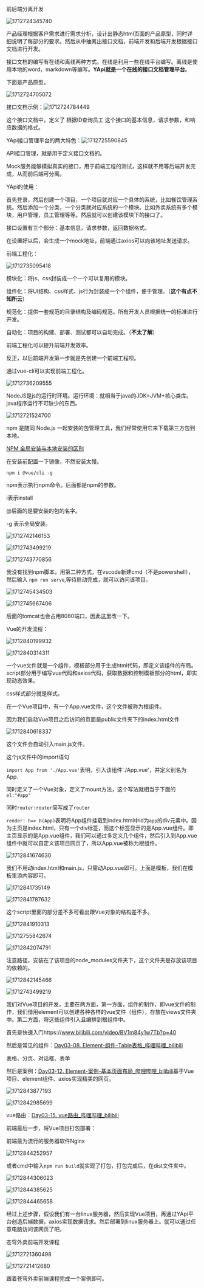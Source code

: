 前后端分离开发

![1712724345740](苍穹外卖前端开发课程.assets/1712724345740.png)

产品经理根据客户需求进行需求分析，设计出静态html页面的产品原型，同时详细说明了每部分的要求。然后从中抽离出接口文档，前端开发和后端开发根据接口文档进行开发。

接口文档的编写有在线和离线两种方式。在线是利用一些在线平台编写。离线是使用本地的word，markdown等编写。**YApi就是一个在线的接口文档管理平台**。

下面是产品原型。

![1712724705072](苍穹外卖前端开发课程.assets/1712724705072.png)

接口文档示例：![1712724784449](苍穹外卖前端开发课程.assets/1712724784449.png)

这个接口文档中，定义了 根据ID查询员工 这个接口的基本信息，请求参数，和响应数据的格式。



YApi接口管理平台的两大特色：![1712725590845](苍穹外卖前端开发课程.assets/1712725590845.png)

API接口管理，就是用于定义接口文档的。

Mock服务能够模拟真实的接口，用于前端工程的测试，这样就不用等后端开发完成，从而前后端可分离。

YApi的使用：

首先登录，然后创建一个项目，一个项目就对应一个具体的系统，比如餐饮管理系统。然后添加一个分类，一个分类就对应系统的一个模块。比如外卖系统有多个模块，用户管理，员工管理等等。然后就可以创建该模块下的接口了。

接口设置有三个部分：基本信息，请求参数，返回数据格式。

在设置好以后，会生成一个mock地址，前端通过axios可以向该地址发送请求。



前端工程化：

![1712735095418](苍穹外卖前端开发课程.assets/1712735095418.png)

模块化：将js、css封装成一个一个可以复用的模块。

组件化：将UI结构、css样式、js行为封装成一个个组件，便于管理。（**这个有点不知所云**）

规范化：提供一套规范的目录结构及编码规范。所有开发人员根据统一的标准进行开发。

自动化：项目的构建、部署、测试都可以自动完成。（**不太了解**）

前端工程化可以提升前端开发效率。



反正，以后前端开发第一步就是先创建一个前端工程呗。

通过vue-cli可以实现前端工程化。

![1712736209555](苍穹外卖前端开发课程.assets/1712736209555.png)

NodeJS是js的运行时环境。运行环境：就相当于java的JDK=JVM+核心类库。java程序运行不可缺少的东西。

![1712721524700](苍穹外卖前端开发课程.assets/1712721524700.png)

npm 是随同 Node.js 一起安装的包管理工具，我们经常使用它来下载第三方包到本地。

[NPM 全局安装与本地安装的区别 ](https://www.cnblogs.com/apollo1616/articles/10055602.html)

在安装前配置一下镜像，不然安装太慢。



`npm i @vue/cli -g`

npm表示执行npm命令。后面都是npm的参数。

i表示install  

@后面的是要安装的包的名字。

-g 表示全局安装。



![1712742146153](苍穹外卖前端开发课程.assets/1712742146153.png)



![1712743499219](苍穹外卖前端开发课程.assets/1712743499219.png)





![1712743770856](苍穹外卖前端开发课程.assets/1712743770856.png)

我没有找到npm脚本，用第二种方式，在vscode新建cmd（不是powershell），然后输入 `npm run serve`,等待启动完成，就可以访问该项目。

![1712745434503](苍穹外卖前端开发课程.assets/1712745434503.png)



![1712745667406](苍穹外卖前端开发课程.assets/1712745667406.png)

后面的tomcat也会占用8080端口，因此这里改一下。

Vue的开发流程：

![1712840199932](苍穹外卖前端开发课程.assets/1712840199932.png)



![1712840314311](苍穹外卖前端开发课程.assets/1712840314311.png)

一个vue文件就是一个组件，模板部分用于生成html代码，即定义该组件的布局。script部分用于编写vue代码和axios代码，获取数据和控制模板部分的html，即实现动态效果。

css样式部分就是样式。

在一个Vue项目中，有一个App.vue文件，这个文件被称为根组件。

因为我们启动Vue项目之后访问的页面是public文件夹下的index.html文件

![1712840618337](苍穹外卖前端开发课程.assets/1712840618337.png)

这个文件会自动引入main.js文件。

这个js文件中的import语句

`import App from './App.vue'`表明，引入该组件'./App.vue'，并定义别名为App.

同时定义了一个Vue对象，定义了mount方法，这个写法就相当于下面的`el:"#app"`

同时`router:router`简写成了`router`

`render: h=> h(App)`表明将App组件挂载到index.html中id为`app`的div元素中。因为主页是index.html，只有一个div标签，而这个标签显示的是App.vue组件。即主页显示的是App.vue组件，我们可以通过多定义几个组件，然后引入到App.vue组件中就可以自定义该项目网页了，所以App.vue被称为根组件。

![1712841674630](苍穹外卖前端开发课程.assets/1712841674630.png)

我们不用动index.html和main.js，只需动App.vue即可。上面是模板，我们在模板里添内容即可。

![1712841735149](苍穹外卖前端开发课程.assets/1712841735149.png)

![1712841787632](苍穹外卖前端开发课程.assets/1712841787632.png)

这个script里面的部分差不多可看出跟Vue对象的结构差不多。

![1712841910313](苍穹外卖前端开发课程.assets/1712841910313.png)



![1712755842674](苍穹外卖前端开发课程.assets/1712755842674.png)

![1712842074791](苍穹外卖前端开发课程.assets/1712842074791.png)

注意路径，安装在了该项目的node_modules文件夹下，这个文件夹是存放该项目的依赖的。

![1712842145466](苍穹外卖前端开发课程.assets/1712842145466.png)



![1712743499219](苍穹外卖前端开发课程.assets/1712743499219.png)



我们对Vue项目的开发，主要在两方面，第一方面，组件的制作，即vue文件的制作，我们借用element可以创建各种各样的vue文件（组件），存放在views文件夹中。第二方面，将这些组件引入且编排到根组件中。

首先是快速入门https://www.bilibili.com/video/BV1m84y1w7Tb?p=40

然后是常见的组件：[Day03-08. Element-组件-Table表格_哔哩哔哩_bilibili](https://www.bilibili.com/video/BV1m84y1w7Tb?p=41&vd_source=5a374f315281b0338a0b7fd69b8b8e98)

表格、分页、对话框、表单

然后是案例：[Day03-12. Element-案例-基本页面布局_哔哩哔哩_bilibili](https://www.bilibili.com/video/BV1m84y1w7Tb?p=45&vd_source=5a374f315281b0338a0b7fd69b8b8e98)基于Vue项目、element组件、axios实现精美的网页。

![1712843877193](苍穹外卖前端开发课程.assets/1712843877193.png)



![1712842985699](苍穹外卖前端开发课程.assets/1712842985699.png)

vue路由：[Day03-15. vue路由_哔哩哔哩_bilibili](https://www.bilibili.com/video/BV1m84y1w7Tb?p=48&vd_source=5a374f315281b0338a0b7fd69b8b8e98)



前端最后一步，将Vue项目打包部署：

前端最为流行的服务器软件Nginx

![1712844252957](苍穹外卖前端开发课程.assets/1712844252957.png)

或者cmd中输入`npm run build`就实现了打包，打包完成后，在dist文件夹中。

![1712844306023](苍穹外卖前端开发课程.assets/1712844306023.png)

![1712844385625](苍穹外卖前端开发课程.assets/1712844385625.png)

![1712844465658](苍穹外卖前端开发课程.assets/1712844465658.png)

经过上述步骤，假设我们有一台linux服务器，然后实现Vue项目，再通过YApi平台创造后端数据，axios实现数据请求。然后部署到linux服务器上。就可以通过任意电脑访问该网页了吧。













苍穹外卖前端开发课程

![1712721360498](苍穹外卖前端开发课程.assets/1712721360498.png)

![1712721412680](苍穹外卖前端开发课程.assets/1712721412680.png)



跟着苍穹外卖前端课程完成一个案例即可。









